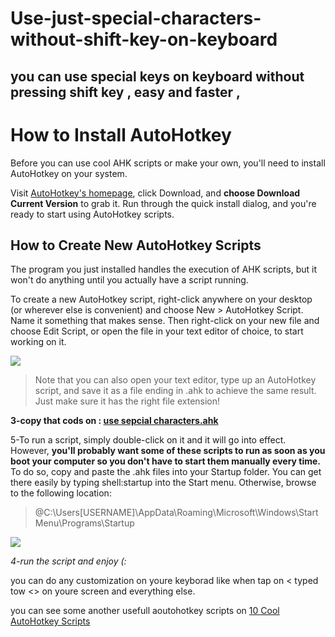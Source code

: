 # Use-just-special-characters-without-shift-key-on-keyboard
## you can use special keys on keyboard without pressing shift key , easy and faster ,
# How to Install AutoHotkey

Before you can use cool AHK scripts or make your own, you'll need to install AutoHotkey on your system.

Visit [AutoHotkey's homepage](https://www.autohotkey.com/), click Download, and **choose Download Current Version** to grab it. Run through the quick install dialog, and you're ready to start using AutoHotkey scripts.

## How to Create New AutoHotkey Scripts

The program you just installed handles the execution of AHK scripts, but it won't do anything until you actually have a script running.

To create a new AutoHotkey script, right-click anywhere on your desktop (or wherever else is convenient) and choose New > AutoHotkey Script. Name it something that makes sense. Then right-click on your new file and choose Edit Script, or open the file in your text editor of choice, to start working on it.



![](https://static1.makeuseofimages.com/wordpress/wp-content/uploads/2021/01/New-AutoHotkey-Script.png?q=50&fit=crop&w=1500&dpr=1.5)

>Note that you can also open your text editor, type up an AutoHotkey script, and save it as a file ending in .ahk to achieve the same result. Just make sure it has the right file extension!

**3-copy that cods on : [use sepcial characters.ahk](https://github.com/Masoud2025/Use-just-special-characters-without-shift-key-on-keyboard/blob/main/use%20sepcial%20characters.ahk)**



5-To run a script, simply double-click on it and it will go into effect. However, **you'll probably want some of these scripts to run as soon as you boot your computer so you don't have to start them manually every time.**
To do so, copy and paste the .ahk files into your Startup folder. You can get there easily by typing shell:startup into the Start menu. Otherwise, browse to the following location:

>@C:\Users\[USERNAME]\AppData\Roaming\Microsoft\Windows\Start Menu\Programs\Startup

![](https://static1.makeuseofimages.com/wordpress/wp-content/uploads/2021/01/AutoHotkey-Script-Startup-Windows.png?q=50&fit=crop&w=1500&dpr=1.5)

_4-run the script and enjoy (:_

you can do any customization on youre keyborad like when tap on < typed tow <> on youre screen
and everything else.

you can see some another usefull aoutohotkey scripts on [10 Cool AutoHotkey Scripts ](https://www.makeuseof.com/tag/10-cool-autohotkey-scripts-make/)
